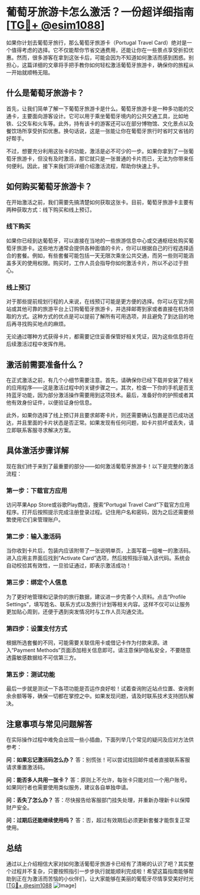 # 葡萄牙旅游卡怎么激活？一份超详细指南[[TG💪+ @esim1088](https://t.me/s/esim1088)]

如果你计划去葡萄牙旅行，那么葡萄牙旅游卡（Portugal Travel Card）绝对是一个值得考虑的选择。它不仅能帮你节省交通费用，还能让你在一些景点享受折扣优惠。然而，很多游客在拿到这张卡后，可能会因为不知道如何激活而感到困惑。别担心，这篇详细的文章将手把手教你如何轻松激活葡萄牙旅游卡，确保你的旅程从一开始就顺畅无阻。

## 什么是葡萄牙旅游卡？

首先，让我们简单了解一下葡萄牙旅游卡是什么。葡萄牙旅游卡是一种多功能的交通卡，主要面向游客设计。它可以用于乘坐葡萄牙境内的公共交通工具，比如地铁、公交车和火车等。此外，持有该卡的游客还可以在部分博物馆、文化景点以及餐饮场所享受折扣优惠。换句话说，这是一张能让你在葡萄牙旅行时省时又省钱的好帮手。

不过，想要充分利用这张卡的功能，激活是必不可少的一步。如果你拿到了一张葡萄牙旅游卡，但没有及时激活，那它就只是一张普通的卡片而已，无法为你带来任何便利。因此，接下来我们将详细介绍激活流程，帮助你快速上手。

## 如何购买葡萄牙旅游卡？

在开始激活之前，我们需要先搞清楚如何获取这张卡。目前，葡萄牙旅游卡主要有两种获取方式：线下购买和线上预订。

### 线下购买

如果你已经到达葡萄牙，可以直接在当地的一些旅游信息中心或交通枢纽处购买葡萄牙旅游卡。这些地方通常会提供各种面值的卡片，你可以根据自己的行程选择适合的套餐。例如，有些套餐可能包括一天无限次乘坐公共交通，而另一些则可能涵盖多天的使用权限。购买时，工作人员会指导你如何激活卡片，所以不必过于担心。

### 线上预订

对于那些提前规划行程的人来说，在线预订可能是更方便的选择。你可以在官方网站或其他可靠的旅游平台上订购葡萄牙旅游卡，并选择邮寄到家或者直接在机场领取的方式。这种方式的优点是可以提前了解所有可用选项，并且避免了到达目的地后再寻找购买地点的麻烦。

无论通过哪种方式获得卡片，都需要记住妥善保管好相关凭证，因为这些信息将在后续激活过程中发挥作用。

## 激活前需要准备什么？

在正式激活之前，有几个小细节需要注意。首先，请确保你已经下载并安装了相关的应用程序——这是激活过程中的关键步骤之一。其次，检查一下你的手机是否支持蓝牙功能，因为部分激活操作需要用到这项技术。最后，准备好你的护照或者其他有效身份证件，以便验证身份信息。

此外，如果你选择了线上预订并且要求邮寄卡片，则还需要确认包裹是否已成功送达，并且里面的卡片状态是否正常。如果发现有任何问题，如卡片损坏或丢失，请立即联系客服寻求解决方案。

## 具体激活步骤详解

现在我们终于来到了最重要的部分——如何激活葡萄牙旅游卡！以下是完整的激活流程：

### 第一步：下载官方应用

访问苹果App Store或谷歌Play商店，搜索“Portugal Travel Card”下载官方应用程序。打开后按照提示完成注册登录过程。记住用户名和密码，因为之后还需要频繁使用它们来管理账户。

### 第二步：输入激活码

当你收到卡片后，包装内应该附带了一张说明单页，上面写着一组唯一的激活码。进入应用主界面后找到“Activate Card”选项，然后按照指示输入该代码。系统会自动校验其有效性，一旦验证通过，即表示激活成功！

### 第三步：绑定个人信息

为了更好地管理和记录你的旅行数据，建议进一步完善个人资料。点击“Profile Settings”，填写姓名、联系方式以及旅行计划等相关内容。这样不仅可以让服务更加贴心周到，还便于遇到突发情况时与工作人员沟通交流。

### 第四步：设置支付方式

根据所选套餐的不同，可能需要关联信用卡或借记卡作为付款来源。进入“Payment Methods”页面添加相关信息即可。请注意保护隐私安全，不要随意透露敏感数据给不可信第三方。

### 第五步：测试功能

最后一步就是测试一下各项功能是否运作良好啦！试着查询附近站点位置、查询剩余余额等等，确保一切都在掌控之中。如果发现问题，请及时联系技术支持团队解决。

## 注意事项与常见问题解答

在实际操作过程中难免会出现一些小插曲，下面列举几个常见的疑问及应对方法供参考：

**问：如果忘记激活码怎么办？**
答：别慌张！可以尝试找回邮件或者直接联系客服请求重置激活码。

**问：能否多人共用一张卡？**
答：原则上不允许，每张卡只能对应一个用户账号。如果同行者也需要使用类似服务，建议各自单独申请。

**问：丢失了怎么办？**
答：尽快报告给客服部门挂失处理，并重新办理新卡以保障财产安全。

**问：过期后还能继续使用吗？**
答：否，超过有效期后必须更新套餐才能恢复正常使用。

## 总结

通过以上介绍相信大家对如何激活葡萄牙旅游卡已经有了清晰的认识了吧？其实整个过程并不复杂，只要按照指引一步步执行就能顺利完成啦！希望这篇指南能够帮助到正在为激活而苦恼的小伙伴们，让大家能够在美丽的葡萄牙尽情享受美好时光[[TG💪+ @esim1088](https://t.me/s/esim1088) ![Image](https://i.postimg.cc/4NQfJmqS/Snipaste-2025-05-13-00-14-12.png)]